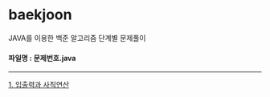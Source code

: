 # baekjoon
JAVA를 이용한 백준 알고리즘 단계별 문제풀이
#### 파일명 : 문제번호.java
---
[1. 입출력과 사칙연산](https://github.com/dooroojoo/beakjoon/tree/main/01_InputOutput)
